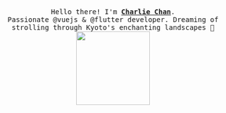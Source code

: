 <p align="center">
  <samp>
    Hello there! I'm <b><a rel="nofollow noopener noreferrer" target="_blank" href="https://github.com/shinlms404">Charlie Chan</a></b>.
    <br>Passionate @vuejs & @flutter developer. Dreaming of strolling through Kyoto's enchanting landscapes 🏯<br>
  </samp>
  
  <img src="https://github.com/shinlms404/shinlms404/blob/main/assets/mario-walk.gif" width="150"/>
</p>






